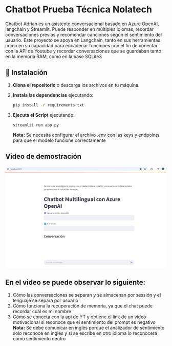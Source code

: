 # Chatbot Prueba Técnica Nolatech

Chatbot Adrian es un asistente conversacional basado en Azure OpenAI, langchain y Streamlit. Puede responder en múltiples idiomas, recordar conversaciones previas y recomendar canciones según el sentimiento del usuario.
Este proyecto se apoya en Langchain, tanto en sus herramientas como en su capacidad para encadenar funciones con el fin de conectar con la API de Youtube y recordar conversaciones que se guardaban tanto en la memoria RAM, como en la base SQLite3

## 🚀 Instalación

1. **Clona el repositorio** o descarga los archivos en tu máquina.
2. **Instala las dependencias** ejecutando:

   ```bash
   pip install -r requirements.txt

   ```

3. **Ejecuta el Script** ejecutando:

   ```bash
   streamlit run app.py
   ```

   **Nota:** Se necesita configurar el archivo .env con las keys y endpoints para que el modelo funcione correctamente

## Video de demostración

![Ver Video](src/Prueba%20de%20funcionamiento.gif)

## En el video se puede observar lo siguiente:

1. Cómo las conversaciones se separan y se almacenan por sessión y el lenguaje se separa por usuario
2. Cómo funciona la recuperación de memoria, ya que el chat puede recordar cuál es mi nombre
3. Cómo se conecta con la api de YT y obtiene el link de un video motivacional si reconoce que el sentimiento del prompt es negativo
   **Nota:** Se debe comunicar en inglés porque el analizador de sentimiento solo reconoce en inglés y si se escribe en otro idioma lo reconocerá como sentimiento neutro
